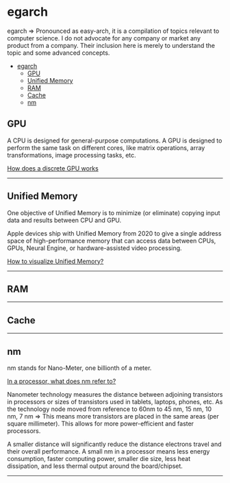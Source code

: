 # egarch
egarch => Pronounced as easy-arch, it is a compilation of topics relevant to computer science. I do not advocate for any company or market any product from a company. Their inclusion here is merely to understand the topic and some advanced concepts.    

  * [egarch](#egarch)
    * [GPU](#gpu)
    * [Unified Memory](#unified-memory)
    * [RAM](#ram)
    * [Cache](#cache)
    * [nm](#nm)


## GPU   

A CPU is designed for general-purpose computations. A GPU is designed to perform the same task on different cores, like matrix operations, array transformations, image processing tasks, etc.     

[How does a discrete GPU works](https://www.quora.com/How-does-a-GPU-work?no_redirect=1)     

----

## Unified Memory    

One objective of Unified Memory is to minimize (or eliminate) copying input data and results between CPU and GPU.     

Apple devices ship with Unified Memory from 2020 to give a single address space of high-performance memory that can access data between CPUs, GPUs, Neural Engine, or hardware-assisted video processing.    

[How to visualize Unified Memory?](https://www.makeuseof.com/what-is-unified-memory/)     

----

## RAM    


----

## Cache 


----

## nm   

nm stands for Nano-Meter, one billionth of a meter.    

[In a processor, what does nm refer to?](https://www.vyrian.com/what-nm-stands-for-in-a-processor-and-why-it-is-important/)    

Nanometer technology measures the distance between adjoining transistors in processors or sizes of transistors used in tablets, laptops, phones, etc. As the technology node moved from reference to 60nm to 45 nm, 15 nm, 10 nm, 7 nm => This means more transistors are placed in the same areas (per square millimeter). This allows for more power-efficient and faster processors.   

A smaller distance will significantly reduce the distance electrons travel and their overall performance. A small nm in a processor means less energy consumption, faster computing power, smaller die size, less heat dissipation, and less thermal output around the board/chipset.   

----
